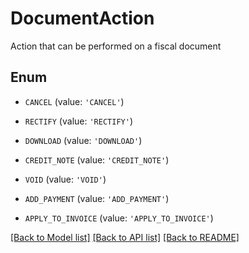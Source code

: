 # DocumentAction

Action that can be performed on a fiscal document

## Enum

* `CANCEL` (value: `'CANCEL'`)

* `RECTIFY` (value: `'RECTIFY'`)

* `DOWNLOAD` (value: `'DOWNLOAD'`)

* `CREDIT_NOTE` (value: `'CREDIT_NOTE'`)

* `VOID` (value: `'VOID'`)

* `ADD_PAYMENT` (value: `'ADD_PAYMENT'`)

* `APPLY_TO_INVOICE` (value: `'APPLY_TO_INVOICE'`)

[[Back to Model list]](../README.md#documentation-for-models) [[Back to API list]](../README.md#documentation-for-api-endpoints) [[Back to README]](../README.md)


